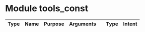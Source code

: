 # Module tools_const

| Type | Name | Purpose | Arguments |     | Type | Intent |
| :--: | :--: | :------ | ----: | :-------- | :--: | :----: |
